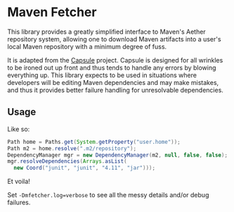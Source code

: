 # Maven Fetcher

This library provides a greatly simplified interface to Maven's Aether repository system, allowing
one to download Maven artifacts into a user's local Maven repository with a minimum degree of fuss.

It is adapted from the [Capsule] project. Capsule is designed for all wrinkles to be ironed out up
front and thus tends to handle any errors by blowing everything up. This library expects to be used
in situations where developers will be editing Maven dependencies and may make mistakes, and thus it
provides better failure handling for unresolvable dependencies.

## Usage

Like so:

```java
Path home = Paths.get(System.getProperty("user.home"));
Path m2 = home.resolve(".m2/repository");
DependencyManager mgr = new DependencyManager(m2, null, false, false);
mgr.resolveDependencies(Arrays.asList(
  new Coord("junit", "junit", "4.11", "jar")));
```

Et voila!

Set `-Dmfetcher.log=verbose` to see all the messy details and/or debug failures.

[Capsule]: https://github.com/puniverse/capsule
